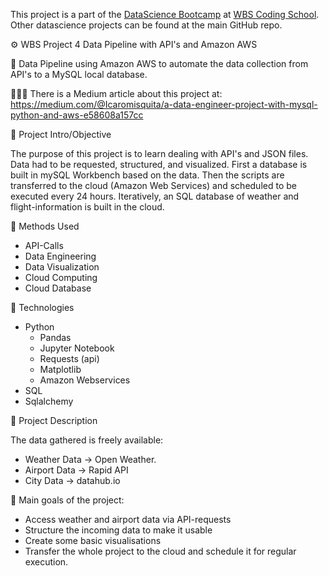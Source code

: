 This project is a part of the [DataScience Bootcamp](https://www.wbscodingschool.com/data-science-bootcamp/) at [WBS Coding School](https://www.wbscodingschool.com/). Other datascience projects can be found at the main GitHub repo.</br>

⚙ WBS Project 4 Data Pipeline with API's and Amazon AWS

🔹 Data Pipeline using Amazon AWS to automate the data collection from API's to a MySQL local database.

📢📢📢 There is a Medium article about this project at: https://medium.com/@Icaromisquita/a-data-engineer-project-with-mysql-python-and-aws-e58608a157cc


🔸 Project Intro/Objective

The purpose of this project is to learn dealing with API's and JSON files.
Data had to be requested, structured, and visualized. First a database is built in mySQL Workbench based on the data.
Then the scripts are transferred to the cloud (Amazon Web Services) and scheduled to be executed every 24 hours. Iteratively, an SQL database of weather and flight-information is built in the cloud. </br>

🔹 Methods Used
  * API-Calls
  * Data Engineering
  * Data Visualization
  * Cloud Computing
  * Cloud Database 

🔹 Technologies
  * Python
    * Pandas
    * Jupyter Notebook
    * Requests (api)
    * Matplotlib
    * Amazon Webservices
   * SQL
   * Sqlalchemy

🔸 Project Description

The data gathered is freely available:

  * Weather Data -> Open Weather.
  * Airport Data -> Rapid API
  * City Data -> datahub.io

🔸 Main goals of the project:

  * Access weather and airport data via API-requests
  * Structure the incoming data to make it usable
  * Create some basic visualisations
  * Transfer the whole project to the cloud and schedule it for regular execution.
